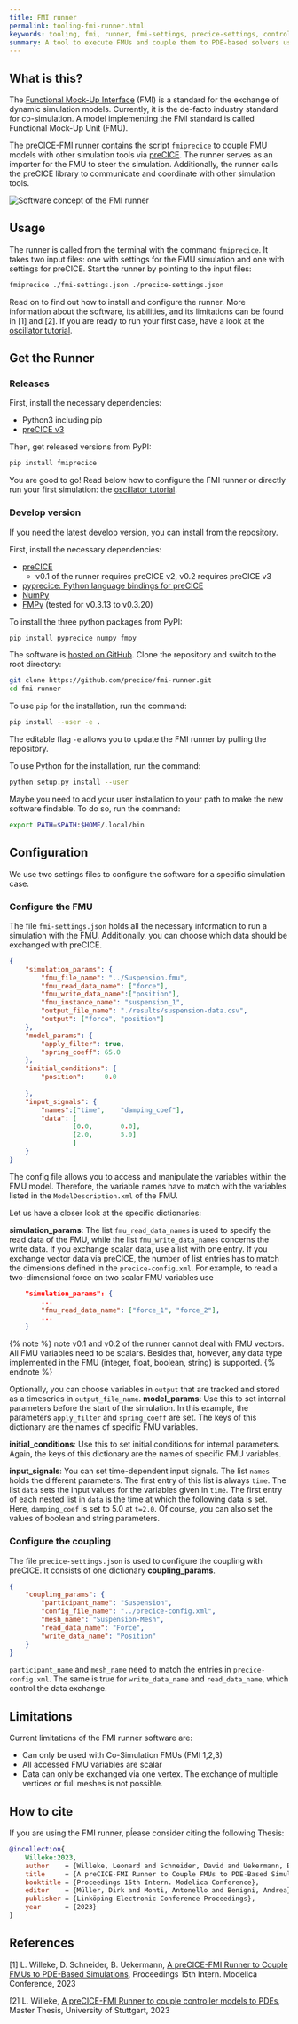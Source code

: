 ```yaml
---
title: FMI runner
permalink: tooling-fmi-runner.html
keywords: tooling, fmi, runner, fmi-settings, precice-settings, controller
summary: A tool to execute FMUs and couple them to PDE-based solvers using preCICE.
---
```


## What is this?

The [Functional Mock-Up Interface](https://fmi-standard.org/) (FMI) is a standard for the exchange of dynamic simulation models. Currently, it is the de-facto industry standard for co-simulation. A model implementing the FMI standard is called Functional Mock-Up Unit (FMU).

The preCICE-FMI runner contains the script `fmiprecice` to couple FMU models with other simulation tools via [preCICE](https://precice.org/). The runner serves as an importer for the FMU to steer the simulation. Additionally, the runner calls the preCICE library to communicate and coordinate with other simulation tools.

![Software concept of the FMI runner](images/docs-tooling-fmi-runner-setup.png)

## Usage

The runner is called from the terminal with the command `fmiprecice`. It takes two input files: one with settings for the FMU simulation and one with settings for preCICE. Start the runner by pointing to the input files:

```bash
fmiprecice ./fmi-settings.json ./precice-settings.json
```

Read on to find out how to install and configure the runner. More information about the software, its abilities, and its limitations can be found in [1] and [2]. If you are ready to run your first case, have a look at the [oscillator tutorial](https://precice.org/tutorials-oscillator.html).

## Get the Runner

### Releases

First, install the necessary dependencies:

- Python3 including pip
- [preCICE v3](https://precice.org/installation-overview.html)

Then, get released versions from PyPI:

```bash
pip install fmiprecice
```

You are good to go! Read below how to configure the FMI runner or directly run your first simulation: the [oscillator tutorial](https://precice.org/tutorials-oscillator.html).

### Develop version

If you need the latest develop version, you can install from the repository.

First, install the necessary dependencies:

- [preCICE](https://precice.org/installation-overview.html)
  - v0.1 of the runner requires preCICE v2, v0.2 requires preCICE v3
- [pyprecice: Python language bindings for preCICE](https://github.com/precice/python-bindings)
- [NumPy](https://numpy.org/install/)
- [FMPy](https://fmpy.readthedocs.io/en/latest/install/) (tested for v0.3.13 to v0.3.20)

To install the three python packages from PyPI:

```bash
pip install pyprecice numpy fmpy
```

The software is [hosted on GitHub](https://github.com/precice/fmi-runner). Clone the repository and switch to the root directory:

```bash
git clone https://github.com/precice/fmi-runner.git
cd fmi-runner
```

To use `pip` for the installation, run the command:

```bash
pip install --user -e .
```

The editable flag `-e` allows you to update the FMI runner by pulling the repository.

To use Python for the installation, run the command:

```bash
python setup.py install --user
```

Maybe you need to add your user installation to your path to make the new software findable. To do so, run the command:

```bash
export PATH=$PATH:$HOME/.local/bin
```

## Configuration

We use two settings files to configure the software for a specific simulation case.

### Configure the FMU

The file `fmi-settings.json` holds all the necessary information to run a simulation with the FMU. Additionally, you can choose which data should be exchanged with preCICE.

```json
{
    "simulation_params": {
        "fmu_file_name": "../Suspension.fmu",
        "fmu_read_data_name": ["force"],
        "fmu_write_data_name":["position"],
        "fmu_instance_name": "suspension_1",
        "output_file_name": "./results/suspension-data.csv",
        "output": ["force", "position"]
    },
    "model_params": {
        "apply_filter": true,
        "spring_coeff": 65.0
    },
    "initial_conditions": {
        "position":     0.0
  
    },
    "input_signals": {
        "names":["time",    "damping_coef"],
        "data": [
                [0.0,       0.0],
                [2.0,       5.0]
                ]
    }
}
```

The config file allows you to access and manipulate the variables within the FMU model. Therefore, the variable names have to match with the variables listed in the `ModelDescription.xml` of the FMU.

Let us have a closer look at the specific dictionaries:

**simulation_params**: The list `fmu_read_data_names` is used to specify the read data of the FMU, while the list `fmu_write_data_names` concerns the write data. If you exchange scalar data, use a list with one entry. If you exchange vector data via preCICE, the number of list entries has to match the dimensions defined in the `precice-config.xml`. For example, to read a two-dimensional force on two scalar FMU variables use

```json
    "simulation_params": {
        ...
        "fmu_read_data_name": ["force_1", "force_2"],
        ...
    }
```

{% note %}
note v0.1 and v0.2 of the runner cannot deal with FMU vectors. All FMU variables need to be scalars. Besides that, however, any data type implemented in the FMU (integer, float, boolean, string) is supported.
{% endnote %}

Optionally, you can choose variables in `output` that are tracked and stored as a timeseries in `output_file_name`.
**model_params**: Use this to set internal parameters before the start of the simulation. In this example, the parameters `apply_filter` and `spring_coeff` are set. The keys of this dictionary are the names of specific FMU variables.

**initial_conditions**: Use this to set initial conditions for internal parameters. Again, the keys of this dictionary are the names of specific FMU variables.

**input_signals**: You can set time-dependent input signals. The list `names` holds the different parameters. The first entry of this list is always `time`. The list `data` sets the input values for the variables given in `time`. The first entry of each nested list in `data` is the time at which the following data is set. Here, `damping_coef` is set to 5.0 at `t=2.0`. Of course, you can also set the values of boolean and string parameters.

### Configure the coupling

The file `precice-settings.json` is used to configure the coupling with preCICE. It consists of one dictionary **coupling_params**.

```json
{
    "coupling_params": {
        "participant_name": "Suspension",
        "config_file_name": "../precice-config.xml",
        "mesh_name": "Suspension-Mesh",
        "read_data_name": "Force", 
        "write_data_name": "Position"
    }
}
```

`participant_name` and `mesh_name` need to match the entries in `precice-config.xml`. The same is true for `write_data_name` and `read_data_name`, which control the data exchange.

## Limitations

Current limitations of the FMI runner software are:

- Can only be used with Co-Simulation FMUs (FMI 1,2,3)
- All accessed FMU variables are scalar
- Data can only be exchanged via one vertex. The exchange of multiple vertices or full meshes is not possible.

## How to cite

If you are using the FMI runner, pĺease consider citing the following Thesis:

```bibtex
@incollection{
    Willeke:2023,
    author    = {Willeke, Leonard and Schneider, David and Uekermann, Benjamin},
    title     = {A preCICE-FMI Runner to Couple FMUs to PDE-Based Simulations},
    booktitle = {Proceedings 15th Intern. Modelica Conference},
    editor    = {Müller, Dirk and Monti, Antonello and Benigni, Andrea},
    publisher = {Linköping Electronic Conference Proceedings},
    year      = {2023}
}
```

## References

[1] L. Willeke, D. Schneider, B. Uekermann, [A preCICE-FMI Runner to Couple FMUs to PDE-Based Simulations](https://doi.org/10.3384/ecp204479), Proceedings 15th Intern. Modelica Conference, 2023

[2] L. Willeke, [A preCICE-FMI Runner to couple controller models to PDEs](https://doi.org/10.18419/opus-13130), Master Thesis, University of Stuttgart, 2023
